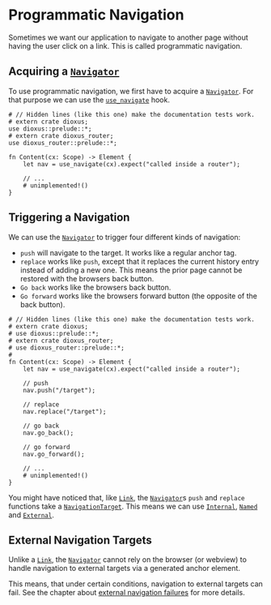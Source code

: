 # Programmatic Navigation

Sometimes we want our application to navigate to another page without having the
user click on a link. This is called programmatic navigation.

## Acquiring a [`Navigator`]

To use programmatic navigation, we first have to acquire a [`Navigator`]. For
that purpose we can use the [`use_navigate`] hook.

```rust, no_run
# // Hidden lines (like this one) make the documentation tests work.
# extern crate dioxus;
use dioxus::prelude::*;
# extern crate dioxus_router;
use dioxus_router::prelude::*;

fn Content(cx: Scope) -> Element {
    let nav = use_navigate(cx).expect("called inside a router");

    // ...
    # unimplemented!()
}
```

## Triggering a Navigation

We can use the [`Navigator`] to trigger four different kinds of navigation:

- `push` will navigate to the target. It works like a regular anchor tag.
- `replace` works like `push`, except that it replaces the current history entry
  instead of adding a new one. This means the prior page cannot be restored with
  the browsers back button.
- `Go back` works like the browsers back button.
- `Go forward` works like the browsers forward button (the opposite of the back
  button).

```rust, no_run
# // Hidden lines (like this one) make the documentation tests work.
# extern crate dioxus;
# use dioxus::prelude::*;
# extern crate dioxus_router;
# use dioxus_router::prelude::*;
#
fn Content(cx: Scope) -> Element {
    let nav = use_navigate(cx).expect("called inside a router");

    // push
    nav.push("/target");

    // replace
    nav.replace("/target");

    // go back
    nav.go_back();

    // go forward
    nav.go_forward();

    // ...
    # unimplemented!()
}
```

You might have noticed that, like [`Link`], the [`Navigator`]s `push` and
`replace` functions take a [`NavigationTarget`]. This means we can use
[`Internal`], [`Named`] and [`External`].

## External Navigation Targets

Unlike a [`Link`], the [`Navigator`] cannot rely on the browser (or webview) to
handle navigation to external targets via a generated anchor element.

This means, that under certain conditions, navigation to external targets can
fail. See the chapter about
[external navigation failures](../failures/external.md) for more details.

[`External`]: https://docs.rs/dioxus-router-core/latest/dioxus_router_core/navigation/enum.NavigationTarget.html#variant.External
[`Internal`]: https://docs.rs/dioxus-router-core/latest/dioxus_router_core/navigation/enum.NavigationTarget.html#variant.Internal
[`Link`]: https://docs.rs/dioxus-router/latest/dioxus_router/components/fn.Link.html
[`Named`]: https://docs.rs/dioxus-router-core/latest/dioxus_router_core/navigation/enum.NavigationTarget.html#variant.Named
[`NavigationTarget`]: https://docs.rs/dioxus-router-core/latest/dioxus_router_core/navigation/enum.NavigationTarget.html
[`Navigator`]: https://docs.rs/dioxus-router-core/latest/dioxus_router_core/hooks/struct.Navigator.html
[`use_navigate`]: https://docs.rs/dioxus-router/latest/dioxus_router/hooks/fn.use_navigate.html
